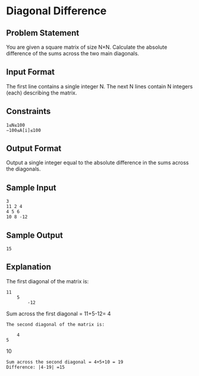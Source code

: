 # Diagonal Difference

## Problem Statement

You are given a square matrix of size N×N. Calculate the absolute difference of the sums across the two main diagonals.

## Input Format

The first line contains a single integer N. The next N lines contain N integers (each) describing the matrix.

## Constraints
```
1≤N≤100
−100≤A[i]≤100
```
## Output Format

Output a single integer equal to the absolute difference in the sums across the diagonals.

## Sample Input
```
3
11 2 4
4 5 6
10 8 -12
```
## Sample Output
```
15
```
## Explanation

The first diagonal of the matrix is:
```
11
    5
        -12
```
Sum across the first diagonal = 11+5-12= 4
```
The second diagonal of the matrix is:
```
        4
    5
10
```
Sum across the second diagonal = 4+5+10 = 19
Difference: |4-19| =15
